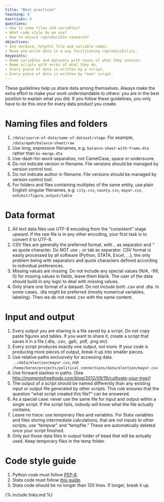 ```yaml
---
title: "Best practices"
teaching: 0
exercises: 0
questions:
- How to name files and variables?
- What code style do we use?
- How to ensure reproducible research?
objectives:
- Use verbose, helpful file and variable names.
- Read and write data in a way facilitating reproducibility.
keypoints:
- Name variables and datasets with nouns of what they contain.
- Name scripts with verbs of what they do.
- Every piece of data is written by a script.
- Every piece of data is written by *one* script.
---
```


These guidelines help us share data among themselves. Always make the extra effort to make your work understandable to others: you are in the best position to explain what you did. If you follow these guidelines, you only have to do this once for every data product you create.

# Naming files and folders
1. `/data/source-of-data/name-of-dataset/stage`. For example, `/data/apeh/balance-sheet/raw`
2. Use long, expressive filenames, e.g. `balance-sheet-with-frame.dta` rather than `bs-merge.dta`
2. Use-dash-for-word-separation, not CamelCase, space or underscore.
3. Do not indicate version in filename. File versions should be managed by version control tool.
4. Do not indicate author in filename. File versions should be managed by version control tool.
5. For folders and files containing multiples of the same entity, use plain English singular filenames, e.g. `city.csv`, `county.csv`, `mayor.csv`, `exhibit/figure`, `output/table` 

# Data format
1. All text data files use UTF-8 encoding from the “consistent” stage upward. If the raw file is in any other encoding, your first task is to convert it to UTF-8.
2. CSV files are generally the preferred format, with `,` as separator and `”` as quote character.  Do NOT use `;` or tab as separator. CSV format is easily processed by all software (Python, STATA, Excel, ...), the only problem being with separators and quote characters defined according to individual preferences.
3. Missing values are missing. Do not include any special values (N/A, -99, 0) for missing values in fields, leave them blank. The user of the data should build in any logic to deal with missing values.
4. Only share one format of a dataset. Do not include both .csv and .dta. In some cases, .dta might be preferred (mostly numerical variables, labeling). Then we do not need .csv with the same content.

# Input and output
1. Every output you are sharing is a file saved by a script. Do not copy paste figures and tables. If you want to share it, create a script that saves it in a file (.dta, .csv, .gph, .pdf, .png etc)
2. Every script produces exactly one output, not more. If your code is producing more pieces of output, break it up into smaller pieces.
3. Use relative paths exclusively for accessing data. `../data/election/mayor.csv`, not `/home/koren/projects/political_connections/data/election/mayor.csv`
4. Use forward slashes in paths. (See http://momentofmethods.com/blog/2012/09/19/cultivate-your-tree/)
5. The output of a script should be named differently than any existing input or output file generated by other scripts. This rule ensures that the question “what script created this file?” can be answered. 
6. As a special case: never use the same file for input and output within a single script. If the script fails, nobody will know what the file actually contains.
7. Leave no trace: use temporary files and variables. For Stata variables and files storing intermediate calculations, that are not inputs to other scripts, use “tempvar” and “tempfile.” These are automatically deleted once your script finished.
8. Only put those data files in output folder of bead that will be actually used. Keep temporary files in the temp folder.

# Code style guide
1. Python code must follow [PEP-8](https://www.python.org/dev/peps/pep-0008/).
2. Stata code must follow [this guide](http://www.stata-journal.com/sjpdf.html?articlenum=pr0018).
3. Stata code should be no longer than 120 lines. If longer, break it up.


{% include links.md %}

